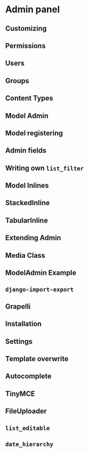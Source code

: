 

Admin panel
===========

Customizing
-----------

Permissions
-----------

Users
-----

Groups
------

Content Types
-------------

Model Admin
-----------

Model registering
-----------------

Admin fields
------------

Writing own ``list_filter``
---------------------------

Model Inlines
-------------

StackedInline
-------------

TabularInline
-------------

Extending Admin
---------------

Media Class
-----------

ModelAdmin Example
------------------

``django-import-export``
------------------------

Grapelli
--------

Installation
------------

Settings
--------

Template overwrite
------------------

Autocomplete
------------

TinyMCE
-------

FileUploader
------------

``list_editable``
-----------------

``date_hierarchy``
------------------



